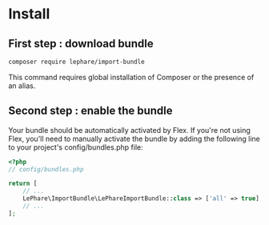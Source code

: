 # Install

## First step : download bundle

```bash
composer require lephare/import-bundle
```

This command requires global installation of Composer or the presence of an alias.

## Second step : enable the bundle

Your bundle should be automatically activated by Flex. If you're not using Flex, you'll need to manually activate
the bundle by adding the following line to your project's config/bundles.php file:

```php
<?php
// config/bundles.php

return [
    // ...
    LePhare\ImportBundle\LePhareImportBundle::class => ['all' => true],
    // ...
];
```